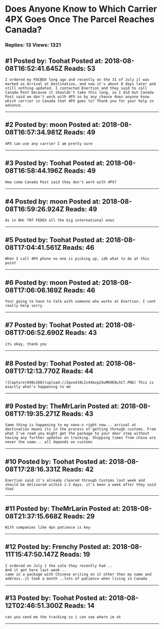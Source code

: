 # Does Anyone Know to Which Carrier 4PX Goes Once The Parcel Reaches Canada?

### Replies: 13 Views: 1321

## \#1 Posted by: Toohat Posted at: 2018-08-08T16:52:41.645Z Reads: 53

```
I ordered my FOCBOX long ago and recently on the 31 of July it was marked as Arrival at Destination, and now it's about 8 days later and still nothing updated. I contacted Enertion and they said to call Canada Post because it shouldn't take this long, so I did but Canada Post said we don't work with 4PX so by any chance does anyone know which carrier in Canada that 4PX goes to? Thank you for your help in advance.
```

---
## \#2 Posted by: moon Posted at: 2018-08-08T16:57:34.981Z Reads: 49

```
4PX can use any carrier I am pretty sure
```

---
## \#3 Posted by: Toohat Posted at: 2018-08-08T16:58:44.196Z Reads: 49

```
How come Canada Post said they don't work with 4PX?
```

---
## \#4 Posted by: moon Posted at: 2018-08-08T16:59:26.924Z Reads: 49

```
As in DHL TNT FEDEX all the big international ones
```

---
## \#5 Posted by: Toohat Posted at: 2018-08-08T17:04:41.561Z Reads: 46

```
When I call 4PX phone no one is picking up, idk what to do at this point
```

---
## \#6 Posted by: moon Posted at: 2018-08-08T17:06:06.169Z Reads: 46

```
Your going to have to talk with someone who works at Enertion. I cant really help sorry
```

---
## \#7 Posted by: Toohat Posted at: 2018-08-08T17:06:52.690Z Reads: 43

```
its okay, thank you
```

---
## \#8 Posted by: Toohat Posted at: 2018-08-08T17:12:13.770Z Reads: 44

```
![Capture|690x268](upload://2qvo410LIv4Xmvp24uMK9E6LhC7.PNG) This is exactly what's happening to me
```

---
## \#9 Posted by: TheMrLarin Posted at: 2018-08-08T17:19:35.271Z Reads: 43

```
Same thing is happening to my nano-x right now... arrival at destination means its in the process of getting through customs. From what I've read you might get the package to your door step without having any further updates on tracking. Shipping times from china are never the same... all depends on customs
```

---
## \#10 Posted by: Toohat Posted at: 2018-08-08T17:28:16.331Z Reads: 42

```
Enertion said it's already cleared through Customs last week and should be delivered within 1-3 days. it's been a week after they said that
```

---
## \#11 Posted by: TheMrLarin Posted at: 2018-08-08T21:37:15.668Z Reads: 29

```
With companies like 4px patience is key
```

---
## \#12 Posted by: Frenchy Posted at: 2018-08-11T15:47:50.147Z Reads: 19

```
I ordered on July 1 the sale they recently had ..
And it got here last week ..
came in a package with Chinese writing on it other then my name and address..it took a month ..lots of patience when living in Canada
```

---
## \#13 Posted by: Toohat Posted at: 2018-08-12T02:46:51.300Z Reads: 14

```
can you send me the tracking so i can see where im at
```

---
